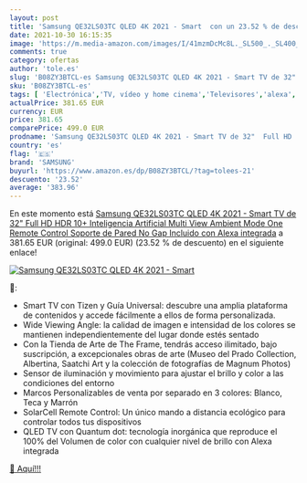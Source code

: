 ```yaml
---
layout: post
title: 'Samsung QE32LS03TC QLED 4K 2021 - Smart  con un 23.52 % de descuento'
date: 2021-10-30 16:15:35
image: 'https://m.media-amazon.com/images/I/41mzmDcMc8L._SL500_._SL400_.jpg'
comments: true
category: ofertas
author: 'tole.es'
slug: 'B08ZY3BTCL-es Samsung QE32LS03TC QLED 4K 2021 - Smart TV de 32" Full HD...'
sku: 'B08ZY3BTCL-es'
tags: [ 'Electrónica','TV, vídeo y home cinema','Televisores','alexa','samsung', ]
actualPrice: 381.65 EUR
currency: EUR
price: 381.65
comparePrice: 499.0 EUR
prodname: 'Samsung QE32LS03TC QLED 4K 2021 - Smart TV de 32"  Full HD  HDR 10+  Inteligencia Artificial  Multi View  Ambient Mode  One Remote Control  Soporte de Pared No Gap Incluido  con Alexa integrada'
country: 'es'
flag: '🇪🇸'
brand: 'SAMSUNG'
buyurl: 'https://www.amazon.es/dp/B08ZY3BTCL/?tag=tolees-21'
descuento: '23.52'
average: '383.96'
---
```


En este momento está [Samsung QE32LS03TC QLED 4K 2021 - Smart TV de 32"  Full HD  HDR 10+  Inteligencia Artificial  Multi View  Ambient Mode  One Remote Control  Soporte de Pared No Gap Incluido  con Alexa integrada](https://www.amazon.es/dp/B08ZY3BTCL/?tag=tolees-21) a 381.65 EUR (original: 499.0 EUR) (23.52 %  de descuento) en el siguiente enlace!

[![Samsung QE32LS03TC QLED 4K 2021 - Smart ](https://m.media-amazon.com/images/I/41mzmDcMc8L._SL500_._SL400_.jpg)](https://www.amazon.es/dp/B08ZY3BTCL/?tag=tolees-21)

🔎:

- Smart TV con Tizen y Guía Universal: descubre una amplia plataforma de contenidos y accede fácilmente a ellos de forma personalizada.
- Wide Viewing Angle: la calidad de imagen e intensidad de los colores se mantienen independientemente del lugar donde estés sentado
- Con la Tienda de Arte de The Frame, tendrás acceso ilimitado, bajo suscripción, a excepcionales obras de arte (Museo del Prado Collection, Albertina, Saatchi Art y la colección de fotografías de Magnum Photos)
- Sensor de iluminación y movimiento para ajustar el brillo y color a las condiciones del entorno
- Marcos Personalizables de venta por separado en 3 colores: Blanco, Teca y Marrón
- SolarCell Remote Control: Un único mando a distancia ecológico para controlar todos tus dispositivos
- QLED TV con Quantum dot: tecnología inorgánica que reproduce el 100% del Volumen de color con cualquier nivel de brillo con Alexa integrada

[🛒 Aquí!!!](https://www.amazon.es/dp/B08ZY3BTCL/?tag=tolees-21)
